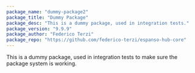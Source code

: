 ```yaml
---
package_name: "dummy-package2"
package_title: "Dummy Package"
package_desc: "This is a dummy package, used in integration tests."
package_version: "9.9.9"
package_author: "Federico Terzi"
package_repo: "https://github.com/federico-terzi/espanso-hub-core"
---
```

This is a dummy package, used in integration tests to make sure the package system is working.
